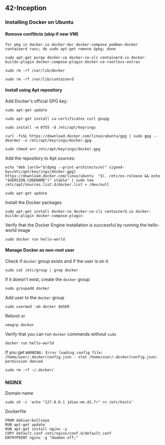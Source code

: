 ## 42-Inception
### Installing Docker on Ubuntu
#### Remove conflitcts (skip if new VM)
```
for pkg in docker.io docker-doc docker-compose podman-docker containerd runc; do sudo apt-get remove $pkg; done
```
```
sudo apt-get purge docker-ce docker-ce-cli containerd.io docker-buildx-plugin docker-compose-plugin docker-ce-rootless-extras
```
```
sudo rm -rf /var/lib/docker
```
```
sudo rm -rf /var/lib/containerd
```
#### Install using Apt repository
Add Docker's official GPG key:
```
sudo apt-get update
```
```
sudo apt-get install ca-certificates curl gnupg
```
```
sudo install -m 0755 -d /etc/apt/keyrings
```
```
curl -fsSL https://download.docker.com/linux/ubuntu/gpg | sudo gpg --dearmor -o /etc/apt/keyrings/docker.gpg
```
```
sudo chmod a+r /etc/apt/keyrings/docker.gpg
```
Add the repository to Apt sources:
```
echo "deb [arch="$(dpkg --print-architecture)" signed-by=/etc/apt/keyrings/docker.gpg] https://download.docker.com/linux/ubuntu  "$(. /etc/os-release && echo "$VERSION_CODENAME")" stable" | sudo tee /etc/apt/sources.list.d/docker.list > /dev/null
```
```
sudo apt-get update
```
Install the Docker packages
```
sudo apt-get install docker-ce docker-ce-cli containerd.io docker-buildx-plugin docker-compose-plugin
```
Verify that the Docker Engine installation is successful by running the hello-world image
```
sudo docker run hello-world
```
#### Manage Docker as non-root user
Check if ```docker``` group exists and if the user is on it
```
sudo cat /etc/group | grep docker
```
If it doesn't exist, create the ```docker``` group
```
sudo groupadd docker
```
Add user to the ```docker``` group
```
sudo usermod -aG docker $USER
```
Reboot or 
```
newgrp docker
```
Verify that you can run ```docker``` commands without ```sudo```
```
docker run hello-world
```
If you get ```WARNING: Error loading config file: /home/user/.docker/config.json -
stat /home/user/.docker/config.json: permission denied```
```
sudo rm -rf ~/.docker/
```
### NGINX
Domain name
```
sudo sh -c 'echo "127.0.0.1 jdias-mo.42.fr" >> /etc/hosts'
```
Dockerfile
```
FROM debian:bullseye
RUN apt-get update
RUN apt-get install nginx -y
COPY default.conf /etc/nginx/conf.d/default.conf
ENTRYPOINT nginx -g "daemon off;"
```
